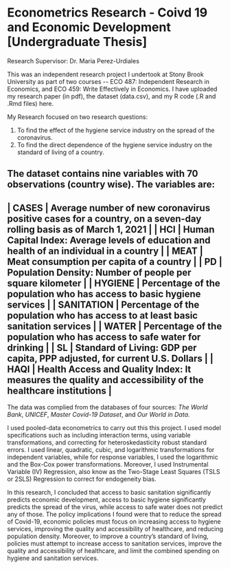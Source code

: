 # Econometrics Research - Coivd 19 and Economic Development [Undergraduate Thesis]

Research Supervisor: Dr. Maria Perez-Urdiales

This was an independent research project I undertook at Stony Brook University as part of two courses -- ECO 487: Independent Research in Economics, and ECO 459: Write Effectively in Economics. I have uploaded my research paper (in pdf), the dataset (data.csv), and my R code (.R and .Rmd files) here.

My Research focused on two research questions:
1. To find the effect of the hygiene service industry on the spread of the coronavirus.
1. To find the direct dependence of the hygiene service industry on the standard of living of a country.

The dataset contains nine variables with 70 observations (country wise). The variables are:
---------------------------------------------------------------------------------------------------------------------------------
| CASES		   | Average number of new coronavirus positive cases for a country, on a seven-day rolling basis as of March 1, 2021 |
| HCI		     | Human Capital Index: Average levels of education and health of an individual in a country                        |
| MEAT		   | Meat consumption per capita of a country                                                                         |
| PD		     | Population Density: Number of people per square kilometer                                                        |
| HYGIENE	   | Percentage of the population who has access to basic hygiene services                                            |
| SANITATION | Percentage of the population who has access to at least basic sanitation services                                |
| WATER		   | Percentage of the population who has access to safe water for drinking                                           |
| SL		     | Standard of Living: GDP per capita, PPP adjusted, for current U.S. Dollars                                       |
| HAQI		   | Health Access and Quality Index: It measures the quality and accessibility of the healthcare institutions        |
----------------------------------------------------------------------------------------------------------------------------------

The data was complied from the databases of four sources: *The World Bank*, *UNICEF*, *Master Covid-19 Dataset*, and *Our World in Data*.

I used pooled-data econometrics to carry out this this project. I used model specifications such as including interaction terms, using variable transformations, and correcting for heteroskedasticity robust standard errors. I used linear, quadratic, cubic, and logarithmic transformations for independent variables, while for response variables, I used the logarithmic and the Box-Cox power transformations. Moreover, I used Instrumental Variable (IV) Regression, also know as the Two-Stage Least Squares (TSLS or 2SLS) Regression to correct for endogeneity bias.

In this research, I concluded that access to basic sanitation significantly predicts economic development, access to basic hygiene significantly predicts the spread of the virus, while access to safe water does not predict any of those. The policy implications I found were that to reduce the spread of Covid-19, economic policies must focus on increasing access to hygiene services, improving the quality and accessibility of healthcare, and reducing population density. Moreover, to improve a country’s standard of living, policies must attempt to increase access to sanitation services, improve the quality and accessibility of healthcare, and limit the combined spending on hygiene and sanitation services.
